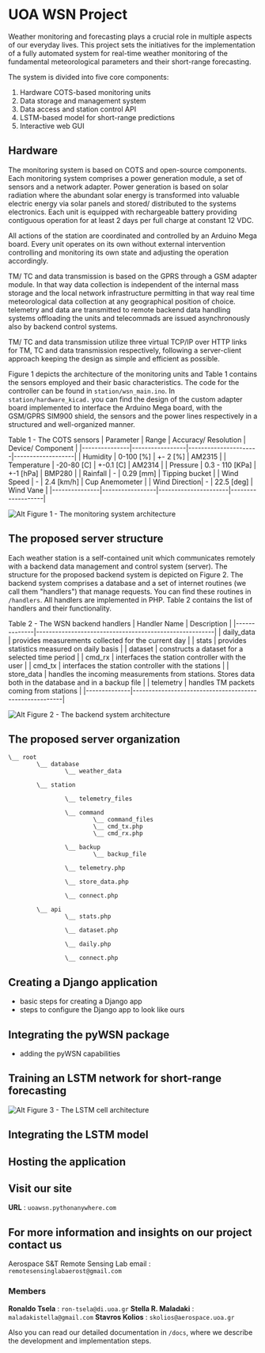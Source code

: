 # UOA WSN Project <add the title of the paper here>

Weather monitoring and forecasting plays a crucial role in multiple aspects of our everyday lives. This project sets the initiatives for the implementation of a fully automated system for real-time weather monitoring of the fundamental meteorological parameters and their short-range forecasting. 

The system is divided into five core components:
1. Hardware COTS-based monitoring units
2. Data storage and management system
3. Data access and station control API
4. LSTM-based model for short-range predictions
5. Interactive web GUI

## Hardware 

The monitoring system is based on COTS and open-source components. Each monitoring system comprises a power generation module, a set of sensors and a network adapter.
Power generation is based on solar radiation where the abundant solar energy is transformed into valuable electric energy via solar panels and stored/ distributed to the systems electronics. Each unit is equipped with rechargeable battery providing contiguous operation for at least 2 days per full charge at constant 12 VDC.

All actions of the station are coordinated and controlled by an Arduino Mega board. Every unit operates on its own without external intervention controlling and monitoring its own state and adjusting the operation accordingly. 

TM/ TC and data transmission is based on the GPRS through a GSM adapter module. In that way data collection is independent of the internal mass storage and the local network infrastructure permitting in that way real time meteorological data collection at any geographical position of choice. telemetry and data are transmitted to remote backend data handling systems offloading the units and telecommads are issued asynchronously also by backend control systems. 

TM/ TC and data transmission utilize three virtual TCP/IP over HTTP links for TM, TC and data transmission respectively, following a server-client approach keeping the design as simple and efficient as possible. 

Figure 1 depicts the architecture of the monitoring units and Table 1 contains the sensors employed and their basic characteristics. The code for the controller can be found in `station/wsn_main.ino`. In `station/hardware_kicad.` you can find the design of the custom adapter board implemented to interface the Arduino Mega board, with the GSM/GPRS SIM900 shield, the sensors and the power lines respectively in a structured and well-organized manner. 

Table 1 - The COTS sensors
| Parameter     | Range           | Accuracy/ Resolution | Device/ Component |
|---------------|-----------------|----------------------|-------------------|
| Humidity      |   0-100 [%]     |      +- 2  [%]       |     AM2315        |
| Temperature   |  -20-80 [C]     |      +-0.1 [C]       |     AM2314        |
| Pressure      | 0.3 - 110 [KPa] |      +-1  [hPa]      |     BMP280        |
| Rainfall      |      -          |      0.29 [mm]       |   Tipping bucket  |
| Wind Speed    |      -          |      2.4  [km/h]     |   Cup Anemometer  |
| Wind Direction|      -          |      22.5 [deg]      |    Wind Vane      |
|---------------|-----------------|----------------------|-------------------|

![Alt Figure 1 - The monitoring system architecture](./img/figure_1.png)

## The proposed server structure

Each weather station is a self-contained unit which communicates remotely with a backend data management and control system (server). The structure for the proposed backend system is depicted on Figure 2. The backend system comprises a database and a set of internet routines (we call them "handlers") that manage requests. You can find these routines in `/handlers`. All handlers are implemented in PHP. Table 2 contains the list of handlers and their functionality. 

Table 2 - The WSN backend handlers 
| Handler Name |        Description                                     |
|--------------|--------------------------------------------------------|
| daily_data   |  provides measurements collected for the current day   |
|   stats      |  provides statistics measured on daily basis           |
|  dataset     |  constructs a dataset for a selected time period       |
|  cmd_rx      |  interfaces the station controller with the user       |
|  cmd_tx      |  interfaces the station controller with the stations   |
| store_data   |  handles the incoming measurements from stations. Stores data both in the database and in a backup file       |
| telemetry    |  handles TM packets coming from stations               |
|--------------|--------------------------------------------------------|

![Alt Figure 2 - The backend system architecture](./img/figure_2.png)

## The proposed server organization
``` 
\__ root
        \__ database
                \__ weather_data

        \__ station
        
                \__ telemetry_files
                
                \__ command
                        \__ command_files
                        \__ cmd_tx.php
                        \__ cmd_rx.php
                        
                \__ backup
                        \__ backup_file
                        
                \__ telemetry.php
                
                \__ store_data.php
                
                \__ connect.php
                
        \__ api
                \__ stats.php
                
                \__ dataset.php
                
                \__ daily.php
                
                \__ connect.php
```
 
## Creating a Django application
- basic steps for creating a Django app
- steps to configure the Django app to look like ours

## Integrating the pyWSN package
- adding the pyWSN capabilities

## Training an LSTM network for short-range forecasting

![Alt Figure 3 - The LSTM cell architecture](./img/figure_3.png)

## Integrating the LSTM model 

## Hosting the application

## Visit our site

**URL** : `uoawsn.pythonanywhere.com`

## For more information and insights on our project contact us

Aerospace S&T Remote Sensing Lab email : `remotesensinglabaerost@gmail.com` 

### Members

**Ronaldo Tsela**      : `ron-tsela@di.uoa.gr` 
**Stella R. Maladaki** : `maladakistella@gmail.com` 
**Stavros Kolios**     : `skolios@aerospace.uoa.gr`

Also you can read our detailed documentation in `/docs`, where we describe the development and implementation steps.
